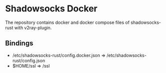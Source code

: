 # Shadowsocks Docker

The repository contains docker and docker compose files of shadowsocks-rust with v2ray-plugin.

## Bindings

- /etc/shadowsocks-rust/config.docker.json => /etc/shadowsocks-rust/config.json
- $HOME/ssl => /ssl